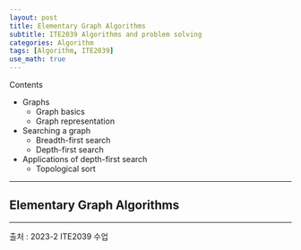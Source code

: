 ```yaml
---
layout: post
title: Elementary Graph Algorithms
subtitle: ITE2039 Algorithms and problem solving
categories: Algorithm
tags: [Algorithm, ITE2039]
use_math: true
---
```


Contents   
- Graphs
    - Graph basics
    - Graph representation
- Searching a graph
    - Breadth-first search
    - Depth-first search
- Applications of depth-first search
    -  Topological sort

---

## Elementary Graph Algorithms


























---

[1]: /assets/images/post_img/2023-11-15-ElementaryGraphAlgorithms/1.png
[2]: /assets/images/post_img/2023-11-15-ElementaryGraphAlgorithms/2.png
[3]: /assets/images/post_img/2023-11-15-ElementaryGraphAlgorithms/3.png
[4]: /assets/images/post_img/2023-11-15-ElementaryGraphAlgorithms/4.png
[5]: /assets/images/post_img/2023-11-15-ElementaryGraphAlgorithms/5.png
[6]: /assets/images/post_img/2023-11-15-ElementaryGraphAlgorithms/6.png
[7]: /assets/images/post_img/2023-11-15-ElementaryGraphAlgorithms/7.png
[8]: /assets/images/post_img/2023-11-15-ElementaryGraphAlgorithms/8.png


출처 : 2023-2 ITE2039 수업  



